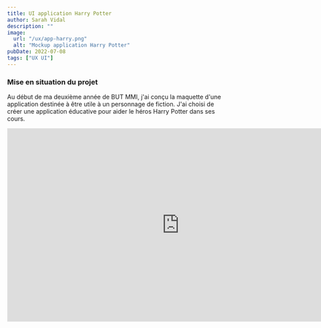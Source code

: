 ```yaml
---
title: UI application Harry Potter
author: Sarah Vidal
description: ""
image:
  url: "/ux/app-harry.png"
  alt: "Mockup application Harry Potter"
pubDate: 2022-07-08
tags: ["UX UI"]
---
```


<section class="flex flex-col items-center gap-28">
<div class=" flex flex-col gap-6 py-6 justify-center items-center w-2/3">
    <h3 class=" text-4xl font-passion">Mise en situation du projet</h3>
    <p class="text-xl text-center">Au début de ma deuxième année de BUT MMI, j'ai conçu la maquette d'une application destinée à être utile à un personnage de fiction. J'ai choisi de créer une application éducative pour aider le héros Harry Potter dans ses cours.</p>
  </div>
<div class="flex flex-row justify-center gap-8">
<iframe style="border: 1px solid rgba(0, 0, 0, 0.1);" width="800" height="450" src="https://embed.figma.com/proto/s2qlkTbaKt3qNwVMN1AZYa/Sarah-Vidal?node-id=145-6054&scaling=contain&content-scaling=fixed&page-id=13%3A2&starting-point-node-id=145%3A6054&embed-host=share" allowfullscreen></iframe>
</div>
</section>

